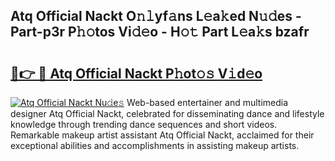 ## Atq Official Nackt O𝚗𝚕yf𝚊ns L𝚎a𝚔ed N𝚞𝚍es - Part-p3r P𝚑𝚘tos Vi𝚍𝚎o - H𝚘𝚝 Part L𝚎a𝚔s bzafr

# <h2><a href="http://kf03ej.oniu.top/?m=Atq+Official+Nackt">🔗👉 🔴 Atq Official Nackt P𝚑ot𝚘𝚜 V𝚒d𝚎o</a></h2>

[![Atq Official Nackt Nu𝚍e𝚜](https://i.imgur.com/0qMVB7G.gif)](http://kf03ej.oniu.top/?m=Atq+Official+Nackt)
Web-based entertainer and multimedia designer Atq Official Nackt, celebrated for disseminating dance and lifestyle knowledge through trending dance sequences and short videos. Remarkable makeup artist assistant Atq Official Nackt, acclaimed for their exceptional abilities and accomplishments in assisting makeup artists.  
